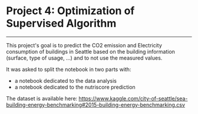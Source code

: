 # Project 4: Optimization of Supervised Algorithm
***
This project's goal is to predict the CO2 emission and Electricity consumption of buildings in Seattle based on the building information (surface, type of usage, ...) and to not use the measured values.

It was asked to split the notebook in two parts with:
- a notebook dedicated to the data analysis
- a notebook dedicated to the nutriscore prediction

The dataset is available here:
https://www.kaggle.com/city-of-seattle/sea-building-energy-benchmarking#2015-building-energy-benchmarking.csv
